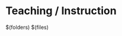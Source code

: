 # Teaching / Instruction

$(folders)
$(files)
<!--stackedit_data:
eyJoaXN0b3J5IjpbMTA2NTI2MzIxN119
-->